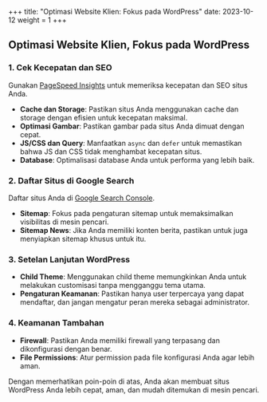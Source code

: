+++
title: "Optimasi Website Klien: Fokus pada WordPress"
date: 2023-10-12
weight = 1
+++

## Optimasi Website Klien, Fokus pada WordPress

### 1. Cek Kecepatan dan SEO

Gunakan [PageSpeed Insights](https://pagespeed.web.dev/) untuk memeriksa kecepatan dan SEO situs Anda.

- **Cache dan Storage**: Pastikan situs Anda menggunakan cache dan storage dengan efisien untuk kecepatan maksimal.
- **Optimasi Gambar**: Pastikan gambar pada situs Anda dimuat dengan cepat.
- **JS/CSS dan Query**: Manfaatkan `async` dan `defer` untuk memastikan bahwa JS dan CSS tidak menghambat kecepatan situs.
- **Database**: Optimalisasi database Anda untuk performa yang lebih baik.

### 2. Daftar Situs di Google Search

Daftar situs Anda di [Google Search Console](https://search.google.com/).

- **Sitemap**: Fokus pada pengaturan sitemap untuk memaksimalkan visibilitas di mesin pencari.
- **Sitemap News**: Jika Anda memiliki konten berita, pastikan untuk juga menyiapkan sitemap khusus untuk itu.

### 3. Setelan Lanjutan WordPress

- **Child Theme**: Menggunakan child theme memungkinkan Anda untuk melakukan customisasi tanpa mengganggu tema utama.
- **Pengaturan Keamanan**: Pastikan hanya user terpercaya yang dapat mendaftar, dan jangan mengatur peran mereka sebagai administrator.

### 4. Keamanan Tambahan

- **Firewall**: Pastikan Anda memiliki firewall yang terpasang dan dikonfigurasi dengan benar.
- **File Permissions**: Atur permission pada file konfigurasi Anda agar lebih aman.

Dengan memerhatikan poin-poin di atas, Anda akan membuat situs WordPress Anda lebih cepat, aman, dan mudah ditemukan di mesin pencari.
